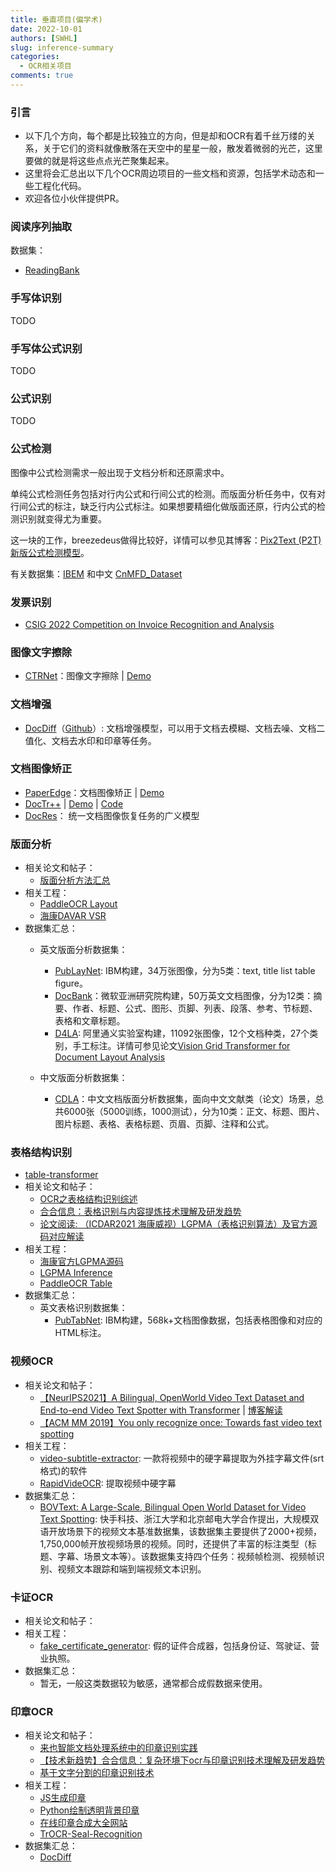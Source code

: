 ```yaml
---
title: 垂直项目(偏学术)
date: 2022-10-01
authors: [SWHL]
slug: inference-summary
categories:
  - OCR相关项目
comments: true
---
```


<!-- more -->

### 引言

- 以下几个方向，每个都是比较独立的方向，但是却和OCR有着千丝万缕的关系，关于它们的资料就像散落在天空中的星星一般，散发着微弱的光芒，这里要做的就是将这些点点光芒聚集起来。
- 这里将会汇总出以下几个OCR周边项目的一些文档和资源，包括学术动态和一些工程化代码。
- 欢迎各位小伙伴提供PR。

### 阅读序列抽取
数据集：

  - [ReadingBank](https://github.com/doc-analysis/ReadingBank)

### 手写体识别
TODO

### 手写体公式识别
TODO

### 公式识别
TODO

### 公式检测
图像中公式检测需求一般出现于文档分析和还原需求中。

单纯公式检测任务包括对行内公式和行间公式的检测。而版面分析任务中，仅有对行间公式的标注，缺乏行内公式标注。如果想要精细化做版面还原，行内公式的检测识别就变得尤为重要。

这一块的工作，breezedeus做得比较好，详情可以参见其博客：[Pix2Text (P2T) 新版公式检测模型](https://www.breezedeus.com/article/p2t-mfd-20230613)。

有关数据集：[IBEM](https://zenodo.org/record/4757865) 和中文 [CnMFD_Dataset](https://github.com/breezedeus/CnMFD_Dataset)

### 发票识别
- [CSIG 2022 Competition on Invoice Recognition and Analysis](https://davar-lab.github.io/competition/CSIG2022-invoice-ch.html##)


### 图像文字擦除
- [CTRNet](https://github.com/lcy0604/CTRNet)：图像文字擦除 | [Demo](https://huggingface.co/spaces/SWHL/CTRNetDemo)

### 文档增强
- [DocDiff](https://arxiv.org/pdf/2305.03892.pdf)（[Github](https://github.com/Royalvice/DocDiff)）: 文档增强模型，可以用于文档去模糊、文档去噪、文档二值化、文档去水印和印章等任务。

### 文档图像矫正
- [PaperEdge](https://github.com/cvlab-stonybrook/PaperEdge)：文档图像矫正 | [Demo](https://huggingface.co/spaces/SWHL/PaperEdgeDemo)
- [DocTr++](https://arxiv.org/pdf/2304.08796.pdf) | [Demo](https://demo.doctrp.top/) | [Code](https://github.com/fh2019ustc/DocTr-Plus)
- [DocRes](https://github.com/ZZZHANG-jx/DocRes)： 统一文档图像恢复任务的广义模型

### 版面分析
- 相关论文和帖子：
    - [版面分析方法汇总](https://zhuanlan.zhihu.com/p/392058153)
- 相关工程：
    - [PaddleOCR Layout](https://github.com/PaddlePaddle/PaddleOCR/blob/release/2.5/ppstructure/layout/README_ch.md)
    - [海康DAVAR VSR](https://github.com/hikopensource/DAVAR-Lab-OCR/tree/main/demo/text_layout/VSR)
- 数据集汇总：
  - 英文版面分析数据集：
    - [PubLayNet](https://github.com/ibm-aur-nlp/PubLayNet): IBM构建，34万张图像，分为5类：text, title list table figure。
    - [DocBank](https://doc-analysis.github.io/docbank-page/index.html)：微软亚洲研究院构建，50万英文文档图像，分为12类：摘要、作者、标题、公式、图形、页脚、列表、段落、参考、节标题、表格和文章标题。
    - [D4LA](https://modelscope.cn/datasets/iic/D4LA/summary): 阿里通义实验室构建，11092张图像，12个文档种类，27个类别，手工标注。详情可参见论文[Vision Grid Transformer for Document Layout Analysis](https://arxiv.org/pdf/2308.14978.pdf)

  - 中文版面分析数据集：
    - [CDLA](https://github.com/buptlihang/CDLA)：中文文档版面分析数据集，面向中文文献类（论文）场景，总共6000张（5000训练，1000测试），分为10类：正文、标题、图片、图片标题、表格、表格标题、页眉、页脚、注释和公式。

### 表格结构识别
- [table-transformer](https://github.com/microsoft/table-transformer)
- 相关论文和帖子：
    - [OCR之表格结构识别综述](https://blog.csdn.net/shiwanghualuo/article/details/123726879)
    - [合合信息：表格识别与内容提炼技术理解及研发趋势](https://blog.csdn.net/INTSIG/article/details/123000010?spm=1001.2014.3001.5502)
    - [论文阅读: （ICDAR2021 海康威视）LGPMA（表格识别算法）及官方源码对应解读](https://blog.csdn.net/shiwanghualuo/article/details/125047732?spm=1001.2014.3001.5501)
- 相关工程：
    - [海康官方LGPMA源码](https://github.com/hikopensource/DAVAR-Lab-OCR/tree/main/demo/table_recognition/lgpma)
    - [LGPMA Inference](https://github.com/SWHL/LGPMA_Infer)
    - [PaddleOCR Table](https://github.com/PaddlePaddle/PaddleOCR/blob/release/2.5/ppstructure/table/README_ch.md)
- 数据集汇总：
    - 英文表格识别数据集：
      - [PubTabNet](https://github.com/ibm-aur-nlp/PubTabNet): IBM构建，568k+文档图像数据，包括表格图像和对应的HTML标注。

### 视频OCR
- 相关论文和帖子：
    - [【NeurIPS2021】A Bilingual, OpenWorld Video Text Dataset and End-to-end Video Text Spotter with Transformer](https://arxiv.org/abs/2112.04888) | [博客解读](https://blog.csdn.net/shiwanghualuo/article/details/122712872?spm=1001.2014.3001.5501)
  - [【ACM MM 2019】You only recognize once: Towards fast video text spotting](https://arxiv.org/pdf/1903.03299)
- 相关工程：
    - [video-subtitle-extractor](https://github.com/YaoFANGUK/video-subtitle-extractor): 一款将视频中的硬字幕提取为外挂字幕文件(srt格式)的软件
    - [RapidVideOCR](https://github.com/SWHL/RapidVideOCR): 提取视频中硬字幕
- 数据集汇总：
    - [BOVText: A Large-Scale, Bilingual Open World Dataset for Video Text Spotting](https://github.com/weijiawu/BOVText-Benchmark): 快手科技、浙江大学和北京邮电大学合作提出，大规模双语开放场景下的视频文本基准数据集，该数据集主要提供了2000+视频，1,750,000帧开放视频场景的视频。同时，还提供了丰富的标注类型（标题、字幕、场景文本等）。该数据集支持四个任务：视频帧检测、视频帧识别、视频文本跟踪和端到端视频文本识别。

### 卡证OCR
- 相关论文和帖子：
- 相关工程：
    - [fake_certificate_generator](https://github.com/deep-practice/fake_certificate_generator): 假的证件合成器，包括身份证、驾驶证、营业执照。
- 数据集汇总：
    - 暂无，一般这类数据较为敏感，通常都合成假数据来使用。

### 印章OCR
- 相关论文和帖子：
    - [来也智能文档处理系统中的印章识别实践](https://laiye.com/tech-blog/2613)
    - [【技术新趋势】合合信息：复杂环境下ocr与印章识别技术理解及研发趋势](https://blog.csdn.net/INTSIG/article/details/125203307)
    - [基于文字分割的印章识别技术](https://hanspub.org/journal/PaperInformation.aspx?paperID=40945)
- 相关工程：
    - [JS生成印章](https://github.com/niezhiliang/canvas-draw-seal)
    - [Python绘制透明背景印章](https://www.bilibili.com/read/cv15847481/)
    - [在线印章合成大全网站](http://www.395.net.cn/)
    - [TrOCR-Seal-Recognition](https://github.com/Gmgge/TrOCR-Seal-Recognition)
- 数据集汇总：
    - [DocDiff](https://github.com/Royalvice/DocDiff)



